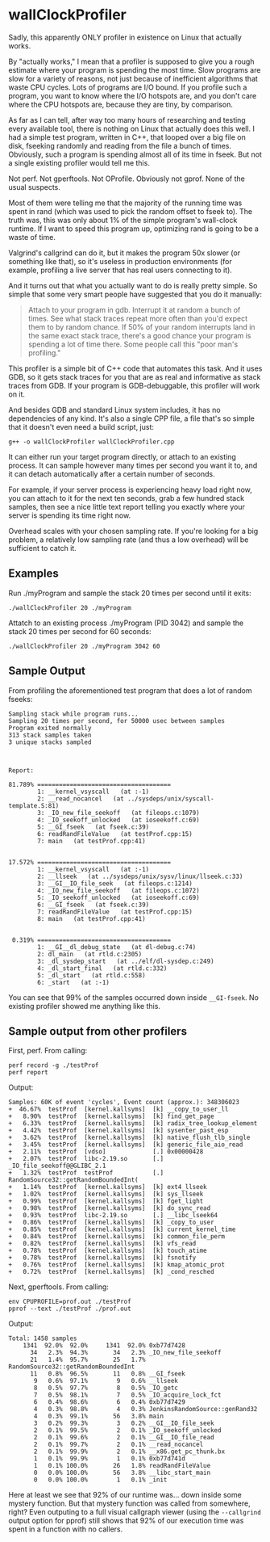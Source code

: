 # wallClockProfiler
Sadly, this apparently ONLY profiler in existence on Linux that actually works.

By "actually works," I mean that a profiler is supposed to give you a rough estimate where your program is spending the most time.  Slow programs are slow for a variety of reasons, not just because of inefficient algorithms that waste CPU cycles.  Lots of programs are I/O bound.  If you profile such a program, you want to know where the I/O hotspots are, and you don't care where the CPU hotspots are, because they are tiny, by comparison.

As far as I can tell, after way too many hours of researching and testing every available tool, there is nothing on Linux that actually does this well.  I had a simple test program, written in C++, that looped over a big file on disk, fseeking randomly and reading from the file a bunch of times.  Obviously, such a program is spending almost all of its time in fseek.  But not a single existing profiler would tell me this.

Not perf.  Not gperftools.  Not OProfile.  Obviously not gprof.  None of the usual suspects.

Most of them were telling me that the majority of the running time was spent in rand (which was used to pick the random offset to fseek to).  The truth was, this was only about 1% of the simple program's wall-clock runtime.  If I want to speed this program up, optimizing rand is going to be a waste of time.

Valgrind's callgrind can do it, but it makes the program 50x slower (or something like that), so it's useless in production environments (for example, profiling a live server that has real users connecting to it).

And it turns out that what you actually want to do is really pretty simple.  So simple that some very smart people have suggested that you do it manually:

> Attach to your program in gdb.  Interrupt it at random a bunch of times.  See what stack traces repeat more often than you'd expect them to by random chance.  If 50% of your random interrupts land in the same exact stack trace, there's a good chance your program is spending a lot of time there.  Some people call this "poor man's profiling."


This profiler is a simple bit of C++ code that automates this task.  And it uses GDB, so it gets stack traces for you that are as real and informative as stack traces from GDB.  If your program is GDB-debuggable, this profiler will work on it.

And besides GDB and standard Linux system includes, it has no dependencies of any kind.  It's also a single CPP file, a file that's so simple that it doesn't even need a build script, just:

```
g++ -o wallClockProfiler wallClockProfiler.cpp 
```

It can either run your target program directly, or attach to an existing process.  It can sample however many times per second you want it to, and it can detach automatically after a certain number of seconds.

For example, if your server process is experiencing heavy load right now, you can attach to it for the next ten seconds, grab a few hundred stack samples, then see a nice little text report telling you exactly where your server is spending its time right now.

Overhead scales with your chosen sampling rate.  If you're looking for a big problem, a relatively low sampling rate (and thus a low overhead) will be sufficient to catch it. 

## Examples

Run ./myProgram and sample the stack 20 times per second until it exits:
```
./wallClockProfiler 20 ./myProgram
```

Attatch to an existing process ./myProgram (PID 3042) and sample the stack 20 times per second for 60 seconds:
```
./wallClockProfiler 20 ./myProgram 3042 60
```

## Sample Output
From profiling the aforementioned test program that does a lot of random fseeks:
```
Sampling stack while program runs...
Sampling 20 times per second, for 50000 usec between samples
Program exited normally
313 stack samples taken
3 unique stacks sampled



Report:

81.789% =====================================
        1: __kernel_vsyscall   (at :-1)
        2: __read_nocancel   (at ../sysdeps/unix/syscall-template.S:81)
        3: _IO_new_file_seekoff   (at fileops.c:1079)
        4: _IO_seekoff_unlocked   (at ioseekoff.c:69)
        5: __GI_fseek   (at fseek.c:39)
        6: readRandFileValue   (at testProf.cpp:15)
        7: main   (at testProf.cpp:41)


17.572% =====================================
        1: __kernel_vsyscall   (at :-1)
        2: __llseek   (at ../sysdeps/unix/sysv/linux/llseek.c:33)
        3: __GI__IO_file_seek   (at fileops.c:1214)
        4: _IO_new_file_seekoff   (at fileops.c:1072)
        5: _IO_seekoff_unlocked   (at ioseekoff.c:69)
        6: __GI_fseek   (at fseek.c:39)
        7: readRandFileValue   (at testProf.cpp:15)
        8: main   (at testProf.cpp:41)


 0.319% =====================================
        1: __GI__dl_debug_state   (at dl-debug.c:74)
        2: dl_main   (at rtld.c:2305)
        3: _dl_sysdep_start   (at ../elf/dl-sysdep.c:249)
        4: _dl_start_final   (at rtld.c:332)
        5: _dl_start   (at rtld.c:558)
        6: _start   (at :-1)
```
You can see that 99% of the samples occurred down inside `__GI-fseek`.  No existing profiler showed me anything like this.

## Sample output from other profilers

First, perf.  From calling:
```
perf record -g ./testProf
perf report
```
Output:
```
Samples: 60K of event 'cycles', Event count (approx.): 348306023                
+  46.67%  testProf  [kernel.kallsyms]  [k] __copy_to_user_ll
+   8.90%  testProf  [kernel.kallsyms]  [k] find_get_page
+   6.33%  testProf  [kernel.kallsyms]  [k] radix_tree_lookup_element
+   4.42%  testProf  [kernel.kallsyms]  [k] sysenter_past_esp
+   3.62%  testProf  [kernel.kallsyms]  [k] native_flush_tlb_single
+   3.45%  testProf  [kernel.kallsyms]  [k] generic_file_aio_read
+   2.11%  testProf  [vdso]             [.] 0x00000428
+   2.07%  testProf  libc-2.19.so       [.] _IO_file_seekoff@@GLIBC_2.1
+   1.32%  testProf  testProf           [.] RandomSource32::getRandomBoundedInt(
+   1.14%  testProf  [kernel.kallsyms]  [k] ext4_llseek
+   1.02%  testProf  [kernel.kallsyms]  [k] sys_llseek
+   0.99%  testProf  [kernel.kallsyms]  [k] fget_light
+   0.98%  testProf  [kernel.kallsyms]  [k] do_sync_read
+   0.93%  testProf  libc-2.19.so       [.] __libc_lseek64
+   0.86%  testProf  [kernel.kallsyms]  [k] _copy_to_user
+   0.85%  testProf  [kernel.kallsyms]  [k] current_kernel_time
+   0.84%  testProf  [kernel.kallsyms]  [k] common_file_perm
+   0.82%  testProf  [kernel.kallsyms]  [k] vfs_read
+   0.78%  testProf  [kernel.kallsyms]  [k] touch_atime
+   0.78%  testProf  [kernel.kallsyms]  [k] fsnotify
+   0.76%  testProf  [kernel.kallsyms]  [k] kmap_atomic_prot
+   0.72%  testProf  [kernel.kallsyms]  [k] _cond_resched
```
Next, gperftools.  From calling:

```
env CPUPROFILE=prof.out ./testProf
pprof --text ./testProf ./prof.out
```
Output:
```
Total: 1458 samples
    1341  92.0%  92.0%     1341  92.0% 0xb77d7428
      34   2.3%  94.3%       34   2.3% _IO_new_file_seekoff
      21   1.4%  95.7%       25   1.7% RandomSource32::getRandomBoundedInt
      11   0.8%  96.5%       11   0.8% __GI_fseek
       9   0.6%  97.1%        9   0.6% __llseek
       8   0.5%  97.7%        8   0.5% _IO_getc
       7   0.5%  98.1%        7   0.5% _IO_acquire_lock_fct
       6   0.4%  98.6%        6   0.4% 0xb77d7429
       4   0.3%  98.8%        4   0.3% JenkinsRandomSource::genRand32
       4   0.3%  99.1%       56   3.8% main
       3   0.2%  99.3%        3   0.2% __GI__IO_file_seek
       2   0.1%  99.5%        2   0.1% _IO_seekoff_unlocked
       2   0.1%  99.6%        2   0.1% __GI__IO_file_read
       2   0.1%  99.7%        2   0.1% __read_nocancel
       2   0.1%  99.9%        2   0.1% __x86.get_pc_thunk.bx
       1   0.1%  99.9%        1   0.1% 0xb77d741d
       1   0.1% 100.0%       26   1.8% readRandFileValue
       0   0.0% 100.0%       56   3.8% __libc_start_main
       0   0.0% 100.0%        1   0.1% _init
```
Here at least we see that 92% of our runtime was... down inside some mystery function.  But that mystery function was called from somewhere, right?  Even outputing to a full visual callgraph viewer (using the `--callgrind` output option for pprof) still shows that 92% of our execution time was spent in a function with no callers.
